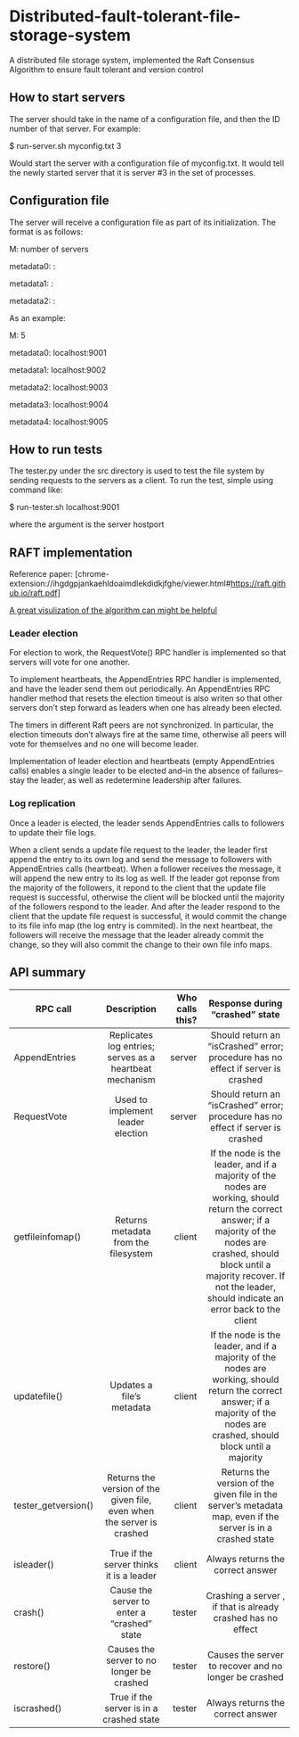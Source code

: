 # Distributed-fault-tolerant-file-storage-system
A distributed file storage system, implemented the Raft Consensus Algorithm to ensure fault tolerant and version control

## How to start servers
The server should take in the name of a configuration file, and then the ID number of that server.  For example:

$ run-server.sh myconfig.txt 3

Would start the server with a configuration file of myconfig.txt.  It would tell the newly started server that it is server #3 in the set of processes.

## Configuration file
The server will receive a configuration file as part of its initialization.  The format is as follows:

M: number of servers

metadata0: <host>:<port>
  
metadata1: <host>:<port>
  
metadata2: <host>:<port>

As an example:

M: 5

metadata0: localhost:9001

metadata1: localhost:9002

metadata2: localhost:9003

metadata3: localhost:9004

metadata4: localhost:9005

## How to run tests
The tester.py under the src directory is used to test the file system by sending requests to the servers as a client.
To run the test, simple using command like:

$ run-tester.sh localhost:9001

where the argument is the server hostport

## RAFT implementation

Reference paper:
[chrome-extension://ihgdgpjankaehldoaimdlekdidkjfghe/viewer.html#https://raft.github.io/raft.pdf]

[A great visulization of the algorithm can might be helpful](http://thesecretlivesofdata.com/raft/)

### Leader election

For election to work, the RequestVote() RPC handler is implemented so that servers will vote for one another.

To implement heartbeats, the AppendEntries RPC handler is implemented, and have the leader send them out periodically. An AppendEntries RPC handler method that resets the election timeout is also writen so that other servers don’t step forward as leaders when one has already been elected.

The timers in different Raft peers are not synchronized. In particular, the election timeouts don’t always fire at the same time, otherwise all peers will vote for themselves and no one will become leader.

Implementation of leader election and heartbeats (empty AppendEntries calls) enables a single leader to be elected and–in the absence of failures–stay the leader, as well as redetermine leadership after failures.

### Log replication

Once a leader is elected, the leader sends AppendEntries calls to followers to update their file logs.

When a client sends a update file request to the leader, the leader first append the entry to its own log and send the message to followers with AppendEntries calls (heartbeat). When a follower receives the message, it will append the new entry 
to its log as well. If the leader got reponse from the majority of the followers, it repond to the client that the update file request is successful, otherwise the client will be blocked until the majority of the followers respond to the leader.
And after the leader respond to the client that the update file request is successful, it would commit the change to its file info map (the log entry is commited). In the next heartbeat, the followers will receive the message that the leader already commit the change, so they will also commit the change to their own file info maps.


## API summary

| RPC call        | Description           | Who calls this?  |  Response during “crashed” state |
| ------------- |:-------------:| -----:|:----:|
| AppendEntries     | Replicates log entries; serves as a heartbeat mechanism| server | Should return an “isCrashed” error; procedure has no effect if server is crashed|
| RequestVote     | Used to implement leader election     |   server |Should return an “isCrashed” error; procedure has no effect if server is crashed|
| getfileinfomap() | Returns metadata from the filesystem     |    client | If the node is the leader, and if a majority of the nodes are working, should return the correct answer; if a majority of the nodes are crashed, should block until a majority recover.  If not the leader, should indicate an error back to the client |
| updatefile() | Updates a file’s metadata | client | If the node is the leader, and if a majority of the nodes are working, should return the correct answer; if a majority of the nodes are crashed, should block until a majority |
| tester_getversion() | Returns the version of the given file, even when the server is crashed | client | Returns the version of the given file in the server’s metadata map, even if the server is in a crashed state |
| isleader() | True if the server thinks it is a leader | client | Always returns the correct answer |
| crash() | Cause the server to enter a “crashed” state | tester | Crashing a server , if that is already crashed has no effect |
| restore() | Causes the server to no longer be crashed | tester | Causes the server to recover and no longer be crashed |
| iscrashed() | True if the server is in a crashed state | tester | Always returns the correct answer |


